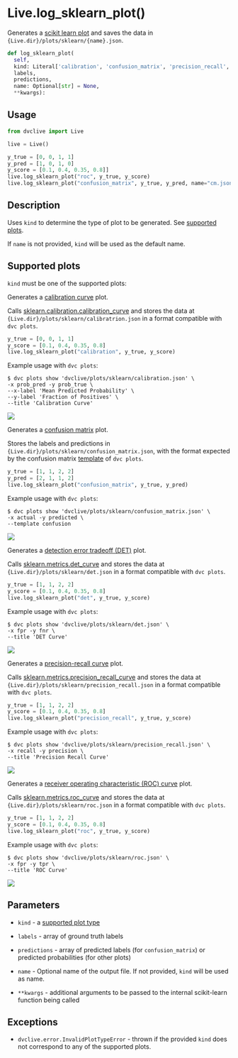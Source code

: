 # Live.log_sklearn_plot()

Generates a
[scikit learn plot](https://scikit-learn.org/stable/visualizations.html) and
saves the data in `{Live.dir}/plots/sklearn/{name}.json`.

```py
def log_sklearn_plot(
  self,
  kind: Literal['calibration', 'confusion_matrix', 'precision_recall', 'roc'],
  labels,
  predictions,
  name: Optional[str] = None,
  **kwargs):
```

## Usage

```py
from dvclive import Live

live = Live()

y_true = [0, 0, 1, 1]
y_pred = [1, 0, 1, 0]
y_score = [0.1, 0.4, 0.35, 0.8]]
live.log_sklearn_plot("roc", y_true, y_score)
live.log_sklearn_plot("confusion_matrix", y_true, y_pred, name="cm.json")
```

## Description

Uses `kind` to determine the type of plot to be generated. See
[supported plots](#supported-plots).

If `name` is not provided, `kind` will be used as the default name.

## Supported plots

`kind` must be one of the supported plots:

<toggle>

<tab title="calibration">

Generates a
[calibration curve](https://scikit-learn.org/stable/modules/calibration.html#calibration-curves)
plot.

Calls
[sklearn.calibration.calibration_curve](https://scikit-learn.org/stable/modules/generated/sklearn.calibration.calibration_curve.html)
and stores the data at `{Live.dir}/plots/sklearn/calibratrion.json` in a format
compatible with `dvc plots`.

```py
y_true = [0, 0, 1, 1]
y_score = [0.1, 0.4, 0.35, 0.8]
live.log_sklearn_plot("calibration", y_true, y_score)
```

Example usage with `dvc plots`:

```cli
$ dvc plots show 'dvclive/plots/sklearn/calibration.json' \
-x prob_pred -y prob_true \
--x-label 'Mean Predicted Probability' \
--y-label 'Fraction of Positives' \
--title 'Calibration Curve'
```

![](/img/dvclive-calibration.png)

</tab>

<tab title="confusion_matrix">

Generates a [confusion matrix](https://en.wikipedia.org/wiki/Confusion_matrix)
plot.

Stores the labels and predictions in
`{Live.dir}/plots/sklearn/confusion_matrix.json`, with the format expected by
the confusion matrix
[template](/doc/user-guide/visualizing-plots#plot-templates-data-series-only) of
`dvc plots`.

```py
y_true = [1, 1, 2, 2]
y_pred = [2, 1, 1, 2]
live.log_sklearn_plot("confusion_matrix", y_true, y_pred)
```

Example usage with `dvc plots`:

```cli
$ dvc plots show 'dvclive/plots/sklearn/confusion_matrix.json' \
-x actual -y predicted \
--template confusion
```

![](/img/dvclive-confusion_matrix.png)

</tab>

<tab title="det">

Generates a
[detection error tradeoff (DET)](https://scikit-learn.org/stable/modules/model_evaluation.html#det-curve)
plot.

Calls
[sklearn.metrics.det_curve](https://scikit-learn.org/stable/modules/generated/sklearn.metrics.det_curve.html)
and stores the data at `{Live.dir}/plots/sklearn/det.json` in a format
compatible with `dvc plots`.

```py
y_true = [1, 1, 2, 2]
y_score = [0.1, 0.4, 0.35, 0.8]
live.log_sklearn_plot("det", y_true, y_score)
```

Example usage with `dvc plots`:

```cli
$ dvc plots show 'dvclive/plots/sklearn/det.json' \
-x fpr -y fnr \
--title 'DET Curve'
```

![](/img/dvclive-det.png)

</tab>

<tab title="precision_recall">

Generates a
[precision-recall curve](https://scikit-learn.org/stable/modules/model_evaluation.html#precision-recall-f-measure-metrics)
plot.

Calls
[sklearn.metrics.precision_recall_curve](https://scikit-learn.org/stable/modules/generated/sklearn.metrics.precision_recall_curve.html)
and stores the data at `{Live.dir}/plots/sklearn/precision_recall.json` in a
format compatible with `dvc plots`.

```py
y_true = [1, 1, 2, 2]
y_score = [0.1, 0.4, 0.35, 0.8]
live.log_sklearn_plot("precision_recall", y_true, y_score)
```

Example usage with `dvc plots`:

```cli
$ dvc plots show 'dvclive/plots/sklearn/precision_recall.json' \
-x recall -y precision \
--title 'Precision Recall Curve'
```

![](/img/dvclive-precision_recall.png)

</tab>

<tab title="roc">

Generates a
[receiver operating characteristic (ROC) curve](https://scikit-learn.org/stable/modules/model_evaluation.html#roc-metrics)
plot.

Calls
[sklearn.metrics.roc_curve](https://scikit-learn.org/stable/modules/generated/sklearn.metrics.roc_curve.html#sklearn.metrics.roc_curve)
and stores the data at `{Live.dir}/plots/sklearn/roc.json` in a format
compatible with `dvc plots`.

```py
y_true = [1, 1, 2, 2]
y_score = [0.1, 0.4, 0.35, 0.8]
live.log_sklearn_plot("roc", y_true, y_score)
```

Example usage with `dvc plots`:

```cli
$ dvc plots show 'dvclive/plots/sklearn/roc.json' \
-x fpr -y tpr \
--title 'ROC Curve'
```

![](/img/dvclive-roc.png)

</tab>

</toggle>

## Parameters

- `kind` - a [supported plot type](#supported-plots)

- `labels` - array of ground truth labels

- `predictions` - array of predicted labels (for `confusion_matrix`) or
  predicted probabilities (for other plots)

- `name` - Optional name of the output file. If not provided, `kind` will be
  used as name.

- `**kwargs` - additional arguments to be passed to the internal scikit-learn
  function being called

## Exceptions

- `dvclive.error.InvalidPlotTypeError` - thrown if the provided `kind` does not
  correspond to any of the supported plots.
